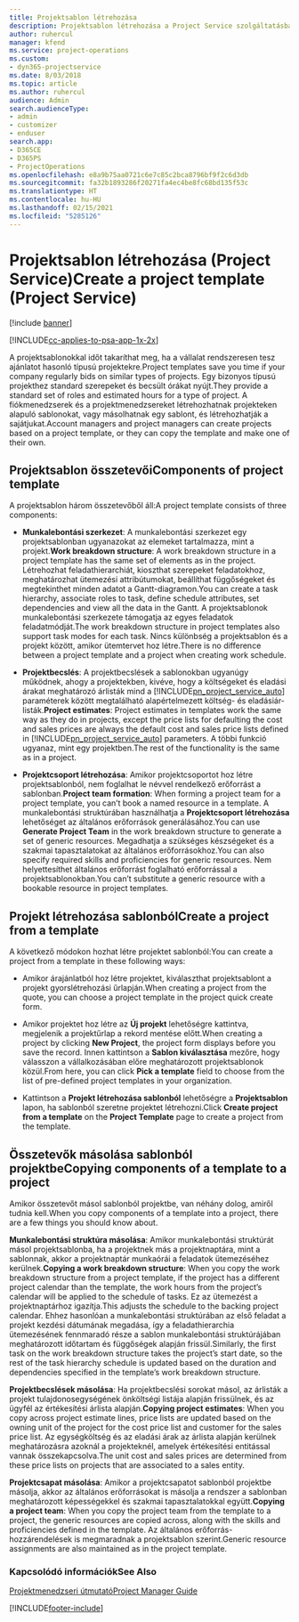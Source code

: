 ```yaml
---
title: Projektsablon létrehozása
description: Projektsablon létrehozása a Project Service szolgáltatásban
author: ruhercul
manager: kfend
ms.service: project-operations
ms.custom:
- dyn365-projectservice
ms.date: 8/03/2018
ms.topic: article
ms.author: ruhercul
audience: Admin
search.audienceType:
- admin
- customizer
- enduser
search.app:
- D365CE
- D365PS
- ProjectOperations
ms.openlocfilehash: e8a9b75aa0721c6e7c85c2bca8796bf9f2c6d3db
ms.sourcegitcommit: fa32b1893286f20271fa4ec4be8fc68bd135f53c
ms.translationtype: HT
ms.contentlocale: hu-HU
ms.lasthandoff: 02/15/2021
ms.locfileid: "5285126"
---
```

# <a name="create-a-project-template-project-service"></a><span data-ttu-id="101dd-103">Projektsablon létrehozása (Project Service)</span><span class="sxs-lookup"><span data-stu-id="101dd-103">Create a project template (Project Service)</span></span>

[!include [banner](../includes/psa-now-project-operations.md)]

[!INCLUDE[cc-applies-to-psa-app-1x-2x](../includes/cc-applies-to-psa-app-1x-2x.md)]

<span data-ttu-id="101dd-104">A projektsablonokkal időt takaríthat meg, ha a vállalat rendszeresen tesz ajánlatot hasonló típusú projektekre.</span><span class="sxs-lookup"><span data-stu-id="101dd-104">Project templates save you time if your company regularly bids on similar types of projects.</span></span> <span data-ttu-id="101dd-105">Egy bizonyos típusú projekthez standard szerepeket és becsült órákat nyújt.</span><span class="sxs-lookup"><span data-stu-id="101dd-105">They provide a standard set of roles and estimated hours for a type of project.</span></span> <span data-ttu-id="101dd-106">A fiókmenedzserek és a projektmenedzsereket létrehozhatnak projekteken alapuló sablonokat, vagy másolhatnak egy sablont, és létrehozhatják a sajátjukat.</span><span class="sxs-lookup"><span data-stu-id="101dd-106">Account managers and project managers can create projects based on a project template, or they can copy the template and make one of their own.</span></span>  
  
## <a name="components-of-project-template"></a><span data-ttu-id="101dd-107">Projektsablon összetevői</span><span class="sxs-lookup"><span data-stu-id="101dd-107">Components of project template</span></span>
 <span data-ttu-id="101dd-108">A projektsablon három összetevőből áll:</span><span class="sxs-lookup"><span data-stu-id="101dd-108">A project template consists of three components:</span></span>  
  
- <span data-ttu-id="101dd-109">**Munkalebontási szerkezet**: A munkalebontási szerkezet egy projektsablonban ugyanazokat az elemeket tartalmazza, mint a projekt.</span><span class="sxs-lookup"><span data-stu-id="101dd-109">**Work breakdown structure**: A work breakdown structure in a project template has the same set of elements as in the project.</span></span> <span data-ttu-id="101dd-110">Létrehozhat feladathierarchiát, kioszthat szerepeket feladatokhoz, meghatározhat ütemezési attribútumokat, beállíthat függőségeket és megtekinthet minden adatot a Gantt-diagramon.</span><span class="sxs-lookup"><span data-stu-id="101dd-110">You can create a task hierarchy, associate roles to task, define schedule attributes, set dependencies and view all the data in the Gantt.</span></span> <span data-ttu-id="101dd-111">A projektsablonok munkalebontási szerkezete támogatja az egyes feladatok feladatmódját.</span><span class="sxs-lookup"><span data-stu-id="101dd-111">The work breakdown structure in project templates also support task modes for each task.</span></span> <span data-ttu-id="101dd-112">Nincs különbség a projektsablon és a projekt között, amikor ütemtervet hoz létre.</span><span class="sxs-lookup"><span data-stu-id="101dd-112">There is no difference between a project template and a project when creating work schedule.</span></span>  
  
- <span data-ttu-id="101dd-113">**Projektbecslés**: A projektbecslések a sablonokban ugyanúgy működnek, ahogy a projektekben, kivéve, hogy a költségeket és eladási árakat meghatározó árlisták mind a [!INCLUDE[pn_project_service_auto](../includes/pn-project-service-auto.md)] paraméterek között megtalálható alapértelmezett költség- és eladásiár-listák.</span><span class="sxs-lookup"><span data-stu-id="101dd-113">**Project estimates**: Project estimates in templates work the same way as they do in projects, except the price lists for defaulting the cost and sales prices are always the default cost and sales price lists defined in [!INCLUDE[pn_project_service_auto](../includes/pn-project-service-auto.md)] parameters.</span></span> <span data-ttu-id="101dd-114">A többi funkció ugyanaz, mint egy projektben.</span><span class="sxs-lookup"><span data-stu-id="101dd-114">The rest of the functionality is the same as in a project.</span></span>  
  
- <span data-ttu-id="101dd-115">**Projektcsoport létrehozása**: Amikor projektcsoportot hoz létre projektsablonból, nem foglalhat le névvel rendelkező erőforrást a sablonban.</span><span class="sxs-lookup"><span data-stu-id="101dd-115">**Project team formation**: When forming a project team for a project template, you can’t book a named resource in a template.</span></span> <span data-ttu-id="101dd-116">A munkalebontási struktúrában használhatja a **Projektcsoport létrehozása** lehetőséget az általános erőforrások generálásához.</span><span class="sxs-lookup"><span data-stu-id="101dd-116">You can use **Generate Project Team** in the work breakdown structure to generate a set of generic resources.</span></span> <span data-ttu-id="101dd-117">Megadhatja a szükséges készségeket és a szakmai tapasztalatokat az általános erőforrásokhoz.</span><span class="sxs-lookup"><span data-stu-id="101dd-117">You can also specify required skills and proficiencies for generic resources.</span></span> <span data-ttu-id="101dd-118">Nem helyettesíthet általános erőforrást foglalható erőforrással a projektsablonokban.</span><span class="sxs-lookup"><span data-stu-id="101dd-118">You can’t substitute a generic resource with a bookable resource in project templates.</span></span>  
  
## <a name="create-a-project-from-a-template"></a><span data-ttu-id="101dd-119">Projekt létrehozása sablonból</span><span class="sxs-lookup"><span data-stu-id="101dd-119">Create a project from a template</span></span>  
 <span data-ttu-id="101dd-120">A következő módokon hozhat létre projektet sablonból:</span><span class="sxs-lookup"><span data-stu-id="101dd-120">You can create a project from a template in these following ways:</span></span>  
  
-   <span data-ttu-id="101dd-121">Amikor árajánlatból hoz létre projektet, kiválaszthat projektsablont a projekt gyorslétrehozási űrlapján.</span><span class="sxs-lookup"><span data-stu-id="101dd-121">When creating a project from the quote, you can choose a project template in the project quick create form.</span></span>  
  
-   <span data-ttu-id="101dd-122">Amikor projektet hoz létre az **Új projekt** lehetőségre kattintva, megjelenik a projektűrlap a rekord mentése előtt.</span><span class="sxs-lookup"><span data-stu-id="101dd-122">When creating a project by clicking **New Project**, the project form displays before you save the record.</span></span> <span data-ttu-id="101dd-123">Innen kattintson a **Sablon kiválasztása** mezőre, hogy válasszon a vállalkozásában előre meghatározott projektsablonok közül.</span><span class="sxs-lookup"><span data-stu-id="101dd-123">From here, you can click **Pick a template** field to choose from the list of pre-defined project templates in your organization.</span></span>  
  
-   <span data-ttu-id="101dd-124">Kattintson a **Projekt létrehozása sablonból** lehetőségre a **Projektsablon** lapon, ha sablonból szeretne projektet létrehozni.</span><span class="sxs-lookup"><span data-stu-id="101dd-124">Click **Create project from a template** on the **Project Template** page to create a project from the template.</span></span>  
  
## <a name="copying-components-of-a-template-to-a-project"></a><span data-ttu-id="101dd-125">Összetevők másolása sablonból projektbe</span><span class="sxs-lookup"><span data-stu-id="101dd-125">Copying components of a template to a project</span></span>  
 <span data-ttu-id="101dd-126">Amikor összetevőt másol sablonból projektbe, van néhány dolog, amiről tudnia kell.</span><span class="sxs-lookup"><span data-stu-id="101dd-126">When you copy components of a template into a project, there are a few things you should know about.</span></span>  
  
 <span data-ttu-id="101dd-127">**Munkalebontási struktúra másolása**: Amikor munkalebontási struktúrát másol projektsablonba, ha a projektnek más a projektnaptára, mint a sablonnak, akkor a projektnaptár munkaórái a feladatok ütemezéséhez kerülnek.</span><span class="sxs-lookup"><span data-stu-id="101dd-127">**Copying a work breakdown structure**: When you copy the work breakdown structure from a project template, if the project has a different project calendar than the template, the work hours from the project’s calendar will be applied to the schedule of tasks.</span></span> <span data-ttu-id="101dd-128">Ez az ütemezést a projektnaptárhoz igazítja.</span><span class="sxs-lookup"><span data-stu-id="101dd-128">This adjusts the schedule to the backing project calendar.</span></span> <span data-ttu-id="101dd-129">Ehhez hasonlóan a munkalebontási struktúrában az első feladat a projekt kezdési dátumának megadása, így a feladathierarchia ütemezésének fennmaradó része a sablon munkalebontási struktúrájában meghatározott időtartam és függőségek alapján frissül.</span><span class="sxs-lookup"><span data-stu-id="101dd-129">Similarly, the first task on the work breakdown structure takes the project’s start date, so the rest of the task hierarchy schedule is updated based on the duration and dependencies specified in the template’s work breakdown structure.</span></span>  
  
 <span data-ttu-id="101dd-130">**Projektbecslések másolása**: Ha projektbecslési sorokat másol, az árlisták a projekt tulajdonosegységének önköltségi listája alapján frissülnek, és az ügyfél az értékesítési árlista alapján.</span><span class="sxs-lookup"><span data-stu-id="101dd-130">**Copying project estimates**: When you copy across project estimate lines, price lists are updated based on the owning unit of the project for the cost price list and customer for the sales price list.</span></span> <span data-ttu-id="101dd-131">Az egységköltség és az eladási árak az árlista alapján kerülnek meghatározásra azoknál a projekteknél, amelyek értékesítési entitással vannak összekapcsolva.</span><span class="sxs-lookup"><span data-stu-id="101dd-131">The unit cost and sales prices are determined from these price lists on projects that are associated to a sales entity.</span></span>  
  
 <span data-ttu-id="101dd-132">**Projektcsapat másolása**: Amikor a projektcsapatot sablonból projektbe másolja, akkor az általános erőforrásokat is másolja a rendszer a sablonban meghatározott képességekkel és szakmai tapasztalatokkal együtt.</span><span class="sxs-lookup"><span data-stu-id="101dd-132">**Copying a project team**: When you copy the project team from the template to a project, the generic resources are copied across, along with the skills and proficiencies defined in the template.</span></span> <span data-ttu-id="101dd-133">Az általános erőforrás-hozzárendelések is megmaradnak a projektsablon szerint.</span><span class="sxs-lookup"><span data-stu-id="101dd-133">Generic resource assignments are also maintained as in the project template.</span></span>  
  
### <a name="see-also"></a><span data-ttu-id="101dd-134">Kapcsolódó információk</span><span class="sxs-lookup"><span data-stu-id="101dd-134">See Also</span></span>  
 [<span data-ttu-id="101dd-135">Projektmenedzseri útmutató</span><span class="sxs-lookup"><span data-stu-id="101dd-135">Project Manager Guide</span></span>](../psa/project-manager-guide.md)


[!INCLUDE[footer-include](../includes/footer-banner.md)]